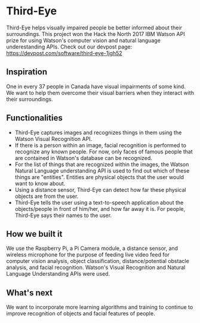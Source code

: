# Third-Eye
Third-Eye helps visually impaired people be better informed about their surroundings.
This project won the Hack the North 2017 IBM Watson API prize for using Watson's computer vision and natural language underestanding APIs. Check out our devpost page: https://devpost.com/software/third-eye-1jgh52 

## Inspiration
One in every 37 people in Canada have visual impairments of some kind. We want to help them overcome their visual barriers when they interact with their surroundings.  

## Functionalities 
- Third-Eye captures images and recognizes things in them using the Watson Visual Recognition API. 
- If there is a person within an image, facial recognition is performed to recognize any known people. For now, only faces of famous people that are contained in Watson's database can be recognized.
- For the list of things that are recognized within the images, the Watson Natural Language understanding API is used to find out which of these things are "entities". Entities are physical objects that the user would want to know about.
- Using a distance sensor, Third-Eye can detect how far these physical objects are from the user.
- Third-Eye tells the user using a text-to-speech application about the objects/people in front of him/her, and how far away it is. For people, Third-Eye says their names to the user.

## How we built it
We use the Raspberry Pi, a Pi Camera module, a distance sensor, and wireless microphone for the purpose of feeding live video feed for computer vision analysis, object classification, distance/potential obstacle analysis, and facial recognition. Watson's Visual Recognition and Natural Language Understanding APIs were used.

## What's next
We want to incorporate more learning algorithms and training to continue to improve recognition of objects and facial features of people.
